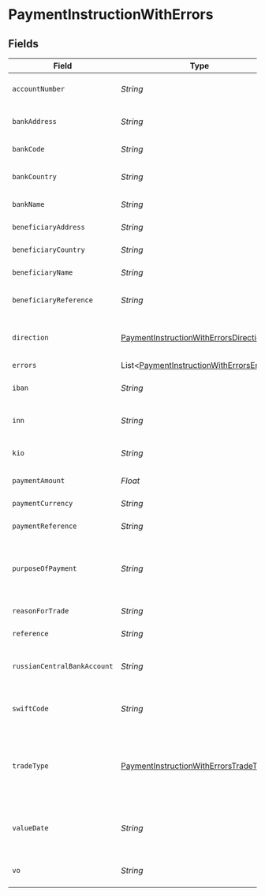 # PaymentInstructionWithErrors


## Fields

| Field                                                                                                 | Type                                                                                                  | Required                                                                                              | Description                                                                                           |
| ----------------------------------------------------------------------------------------------------- | ----------------------------------------------------------------------------------------------------- | ----------------------------------------------------------------------------------------------------- | ----------------------------------------------------------------------------------------------------- |
| `accountNumber`                                                                                       | *String*                                                                                              | :heavy_check_mark:                                                                                    | Destination account number                                                                            |
| `bankAddress`                                                                                         | *String*                                                                                              | :heavy_check_mark:                                                                                    | Destination bank address                                                                              |
| `bankCode`                                                                                            | *String*                                                                                              | :heavy_check_mark:                                                                                    | Destination bank code                                                                                 |
| `bankCountry`                                                                                         | *String*                                                                                              | :heavy_check_mark:                                                                                    | Destination bank country                                                                              |
| `bankName`                                                                                            | *String*                                                                                              | :heavy_check_mark:                                                                                    | Destination bank name                                                                                 |
| `beneficiaryAddress`                                                                                  | *String*                                                                                              | :heavy_check_mark:                                                                                    | Address of beneficiary                                                                                |
| `beneficiaryCountry`                                                                                  | *String*                                                                                              | :heavy_check_mark:                                                                                    | Country of beneficiary                                                                                |
| `beneficiaryName`                                                                                     | *String*                                                                                              | :heavy_check_mark:                                                                                    | Name of beneficiary                                                                                   |
| `beneficiaryReference`                                                                                | *String*                                                                                              | :heavy_minus_sign:                                                                                    | Reference of beneficiary                                                                              |
| `direction`                                                                                           | [PaymentInstructionWithErrorsDirection](../../models/shared/PaymentInstructionWithErrorsDirection.md) | :heavy_check_mark:                                                                                    | Type of payment, 'buy' or 'sell'                                                                      |
| `errors`                                                                                              | List<[PaymentInstructionWithErrorsErrors](../../models/shared/PaymentInstructionWithErrorsErrors.md)> | :heavy_minus_sign:                                                                                    | N/A                                                                                                   |
| `iban`                                                                                                | *String*                                                                                              | :heavy_check_mark:                                                                                    | IBAN of the destination account                                                                       |
| `inn`                                                                                                 | *String*                                                                                              | :heavy_minus_sign:                                                                                    | The INN of the bank account                                                                           |
| `kio`                                                                                                 | *String*                                                                                              | :heavy_minus_sign:                                                                                    | The KIO of the bank account                                                                           |
| `paymentAmount`                                                                                       | *Float*                                                                                               | :heavy_check_mark:                                                                                    | Amount to be paid                                                                                     |
| `paymentCurrency`                                                                                     | *String*                                                                                              | :heavy_check_mark:                                                                                    | Destination currency                                                                                  |
| `paymentReference`                                                                                    | *String*                                                                                              | :heavy_minus_sign:                                                                                    | Reference of payment                                                                                  |
| `purposeOfPayment`                                                                                    | *String*                                                                                              | :heavy_minus_sign:                                                                                    | Text describing the purpose of the payment                                                            |
| `reasonForTrade`                                                                                      | *String*                                                                                              | :heavy_check_mark:                                                                                    | Reason for trade                                                                                      |
| `reference`                                                                                           | *String*                                                                                              | :heavy_minus_sign:                                                                                    | Payment reference                                                                                     |
| `russianCentralBankAccount`                                                                           | *String*                                                                                              | :heavy_minus_sign:                                                                                    | Russian central bank account                                                                          |
| `swiftCode`                                                                                           | *String*                                                                                              | :heavy_check_mark:                                                                                    | SWIFT code of destination bank                                                                        |
| `tradeType`                                                                                           | [PaymentInstructionWithErrorsTradeType](../../models/shared/PaymentInstructionWithErrorsTradeType.md) | :heavy_check_mark:                                                                                    | Type of trade. 'spot' is the only supported value at the moment                                       |
| `valueDate`                                                                                           | *String*                                                                                              | :heavy_check_mark:                                                                                    | Date when the transaction will be performed                                                           |
| `vo`                                                                                                  | *String*                                                                                              | :heavy_minus_sign:                                                                                    | The VO of the bank account                                                                            |